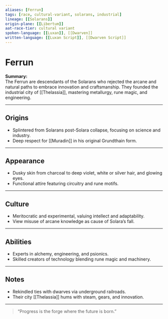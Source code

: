 ```yaml
---
aliases: [Ferrun]
tags: [race, cultural-variant, solarans, industrial]
lineage: [[Solarans]]
origin-plane: [[Libertum]]
aat-race-tier: cultural variant
spoken-language: [[Luxan]], [[Dwarven]]
written-language: [[Luxan Script]], [[Dwarven Script]]
---
```


# Ferrun

**Summary:**  
The Ferrun are descendants of the Solarans who rejected the arcane and natural paths to embrace innovation and craftsmanship. They founded the industrial city of [[Thelassia]], mastering metallurgy, rune magic, and engineering.

---

## Origins

- Splintered from Solarans post-Solara collapse, focusing on science and industry.  
- Deep respect for [[Muradin]] in his original Grundthain form.

---

## Appearance

- Dusky skin from charcoal to deep violet, white or silver hair, and glowing eyes.  
- Functional attire featuring circuitry and rune motifs.

---

## Culture

- Meritocratic and experimental, valuing intellect and adaptability.  
- View misuse of arcane knowledge as cause of Solara’s fall.

---

## Abilities

- Experts in alchemy, engineering, and psionics.  
- Skilled creators of technology blending rune magic and machinery.

---

## Notes

- Rekindled ties with dwarves via underground railroads.  
- Their city [[Thelassia]] hums with steam, gears, and innovation.

---

> “Progress is the forge where the future is born.”
